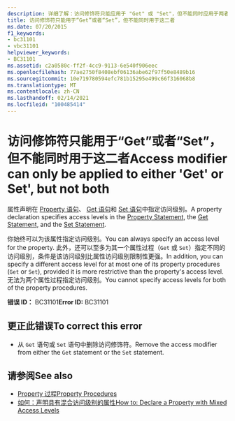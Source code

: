 ```yaml
---
description: 详细了解：访问修饰符只能应用于 "Get" 或 "Set"，但不能同时应用于两者
title: 访问修饰符只能用于“Get”或者“Set”，但不能同时用于这二者
ms.date: 07/20/2015
f1_keywords:
- bc31101
- vbc31101
helpviewer_keywords:
- BC31101
ms.assetid: c2a0580c-ff2f-4cc9-9113-6e540f906eec
ms.openlocfilehash: 77ae2750f8408ebf06136abe62f97f50e8489b16
ms.sourcegitcommit: 10e719780594efc781b15295e499c66f316068b8
ms.translationtype: MT
ms.contentlocale: zh-CN
ms.lasthandoff: 02/14/2021
ms.locfileid: "100485414"
---
```

# <a name="access-modifier-can-only-be-applied-to-either-get-or-set-but-not-both"></a><span data-ttu-id="3f7f5-103">访问修饰符只能用于“Get”或者“Set”，但不能同时用于这二者</span><span class="sxs-lookup"><span data-stu-id="3f7f5-103">Access modifier can only be applied to either 'Get' or Set', but not both</span></span>

<span data-ttu-id="3f7f5-104">属性声明在 [Property 语句](../language-reference/statements/property-statement.md)、 [Get 语句](../language-reference/statements/get-statement.md)和 [Set 语句](../language-reference/statements/set-statement.md)中指定访问级别。</span><span class="sxs-lookup"><span data-stu-id="3f7f5-104">A property declaration specifies access levels in the [Property Statement](../language-reference/statements/property-statement.md), the [Get Statement](../language-reference/statements/get-statement.md), and the [Set Statement](../language-reference/statements/set-statement.md).</span></span>  
  
 <span data-ttu-id="3f7f5-105">你始终可以为该属性指定访问级别。</span><span class="sxs-lookup"><span data-stu-id="3f7f5-105">You can always specify an access level for the property.</span></span> <span data-ttu-id="3f7f5-106">此外，还可以至多为其一个属性过程（`Get` 或 `Set`）指定不同的访问级别，条件是该访问级别比属性访问级别限制性更强。</span><span class="sxs-lookup"><span data-stu-id="3f7f5-106">In addition, you can specify a different access level for at most one of its property procedures (`Get` or `Set`), provided it is more restrictive than the property's access level.</span></span> <span data-ttu-id="3f7f5-107">无法为两个属性过程指定访问级别。</span><span class="sxs-lookup"><span data-stu-id="3f7f5-107">You cannot specify access levels for both of the property procedures.</span></span>  
  
 <span data-ttu-id="3f7f5-108">**错误 ID：** BC31101</span><span class="sxs-lookup"><span data-stu-id="3f7f5-108">**Error ID:** BC31101</span></span>  
  
## <a name="to-correct-this-error"></a><span data-ttu-id="3f7f5-109">更正此错误</span><span class="sxs-lookup"><span data-stu-id="3f7f5-109">To correct this error</span></span>  
  
- <span data-ttu-id="3f7f5-110">从 `Get` 语句或 `Set` 语句中删除访问修饰符。</span><span class="sxs-lookup"><span data-stu-id="3f7f5-110">Remove the access modifier from either the `Get` statement or the `Set` statement.</span></span>  
  
## <a name="see-also"></a><span data-ttu-id="3f7f5-111">请参阅</span><span class="sxs-lookup"><span data-stu-id="3f7f5-111">See also</span></span>

- [<span data-ttu-id="3f7f5-112">Property 过程</span><span class="sxs-lookup"><span data-stu-id="3f7f5-112">Property Procedures</span></span>](../programming-guide/language-features/procedures/property-procedures.md)
- [<span data-ttu-id="3f7f5-113">如何：声明具有混合访问级别的属性</span><span class="sxs-lookup"><span data-stu-id="3f7f5-113">How to: Declare a Property with Mixed Access Levels</span></span>](../programming-guide/language-features/procedures/how-to-declare-a-property-with-mixed-access-levels.md)
